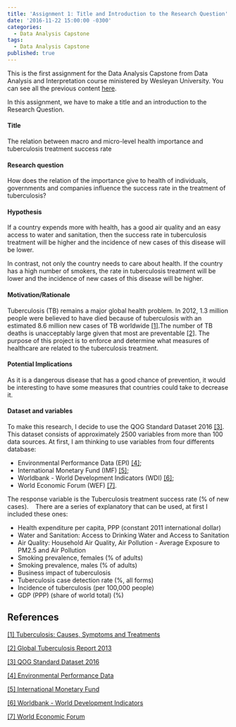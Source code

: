 ```yaml
---
title: 'Assignment 1: Title and Introduction to the Research Question'
date: '2016-11-22 15:00:00 -0300'
categories:
  - Data Analysis Capstone
tags:
  - Data Analysis Capstone
published: true
---
```


This is the first assignment for the Data Analysis Capstone from Data Analysis and Interpretation course ministered by Wesleyan University.
You can see all the previous content [here](https://yan-duarte.github.io/tags/).

In this assignment, we have to make a title and an introduction to the Research Question.

#### **Title**
The relation between macro and micro-level health importance and tuberculosis treatment success rate

#### **Research question**

How does the relation of the importance give to health of individuals, governments and companies influence the success rate in the treatment of tuberculosis?

#### **Hypothesis**

If a country expends more with health, has a good air quality and an easy access to water and sanitation, then the success rate in tuberculosis treatment will be higher and the incidence of new cases of this disease will be lower.

In contrast, not only the country needs to care about health. If the country has a high number of smokers, the rate in tuberculosis treatment will be lower and the incidence of new cases of this disease will be higher.

#### **Motivation/Rationale**

Tuberculosis (TB) remains a major global health problem. 
In 2012, 1.3 million people were believed to have died because of tuberculosis with an estimated 8.6 million new cases of TB worldwide [[1]][ref_01].The number of TB deaths is unacceptably large given that most are preventable [[2]][ref_02].
The purpose of this project is to enforce and determine what measures of healthcare are related to the tuberculosis treatment.

#### **Potential Implications**

As it is a dangerous disease that has a good chance of prevention, it would be interesting to have some measures that countries could take to decrease it.

#### **Dataset and variables**

To make this research, I decide to use the QOG Standard Dataset 2016 [[3]][ref_03]. This dataset consists of approximately 2500 variables from more than 100 data sources.
At first, I am thinking to use variables from four differents database:
  
  - Environmental Performance Data (EPI) [[4]][ref_04];
  - International Monetary Fund (IMF) [[5]][ref_05];
  - Worldbank - World Development Indicators (WDI) [[6]][ref_06];
  - World Economic Forum (WEF) [[7]][ref_07].
  
The response variable is the Tuberculosis treatment success rate (% of new cases).
  
There are a series of explanatory that can be used, at first I included these ones:

  - Health expenditure per capita, PPP (constant 2011 international dollar)
  - Water and Sanitation: Access to Drinking Water and Access to Sanitation
  - Air Quality: Household Air Quality, Air Pollution - Average Exposure to PM2.5 and Air Pollution
  - Smoking prevalence, females (% of adults)
  - Smoking prevalence, males (% of adults)
  - Business impact of tuberculosis
  - Tuberculosis case detection rate (%, all forms)
  - Incidence of tuberculosis (per 100,000 people)
  - GDP (PPP) (share of world total) (%)


## **References**

[[1] Tuberculosis: Causes, Symptoms and Treatments][ref_01]

[[2] Global Tuberculosis Report 2013][ref_02]

[[3] QOG Standard Dataset 2016][ref_03]

[[4] Environmental Performance Data][ref_04]

[[5] International Monetary Fund][ref_05]

[[6] Worldbank - World Development Indicators][ref_06]

[[7] World Economic Forum][ref_07]


[ref_01]: http://www.medicalnewstoday.com/articles/8856.php
[ref_02]: http://apps.who.int/iris/bitstream/10665/91355/1/9789241564656_eng.pdf
[ref_03]: http://qog.pol.gu.se/data/datadownloads/qogstandarddata
[ref_04]: http://epi.yale.edu/downloads
[ref_05]: http://www.imf.org/external/pubs/ft/weo/2014/01/weodata/weoselgr.aspx
[ref_06]: http://data.worldbank.org/data-catalog/world-development-indicators
[ref_07]: http://www.weforum.org/issues/competitiveness-0/gci2012-data-platform
